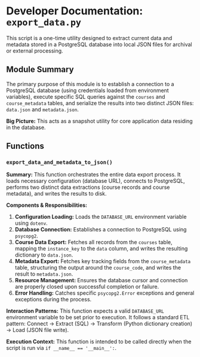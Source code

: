 # Developer Documentation: `export_data.py`

This script is a one-time utility designed to extract current data and metadata stored in a PostgreSQL database into local JSON files for archival or external processing.

## Module Summary

The primary purpose of this module is to establish a connection to a PostgreSQL database (using credentials loaded from environment variables), execute specific SQL queries against the `courses` and `course_metadata` tables, and serialize the results into two distinct JSON files: `data.json` and `metadata.json`.

**Big Picture:** This acts as a snapshot utility for core application data residing in the database.

## Functions

### `export_data_and_metadata_to_json()`

**Summary:**
This function orchestrates the entire data export process. It loads necessary configuration (database URL), connects to PostgreSQL, performs two distinct data extractions (course records and course metadata), and writes the results to disk.

**Components & Responsibilities:**
1.  **Configuration Loading:** Loads the `DATABASE_URL` environment variable using `dotenv`.
2.  **Database Connection:** Establishes a connection to PostgreSQL using `psycopg2`.
3.  **Course Data Export:** Fetches all records from the `courses` table, mapping the `instance_key` to the `data` column, and writes the resulting dictionary to `data.json`.
4.  **Metadata Export:** Fetches key tracking fields from the `course_metadata` table, structuring the output around the `course_code`, and writes the result to `metadata.json`.
5.  **Resource Management:** Ensures the database cursor and connection are properly closed upon successful completion or failure.
6.  **Error Handling:** Catches specific `psycopg2.Error` exceptions and general exceptions during the process.

**Interaction Patterns:**
This function expects a valid `DATABASE_URL` environment variable to be set prior to execution. It follows a standard ETL pattern: Connect -> Extract (SQL) -> Transform (Python dictionary creation) -> Load (JSON file write).

**Execution Context:**
This function is intended to be called directly when the script is run via `if __name__ == '__main__':`.